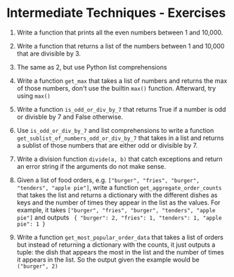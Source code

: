 # Intermediate Techniques - Exercises

1. Write a function that prints all the even numbers between 1 and 10,000.

2. Write a function that returns a list of the numbers between 1 and 10,000 that are divisible by 3.

3. The same as 2, but use Python list comprehensions

4. Write a function `get_max` that takes a list of numbers and returns the max of those numbers, don't use the builtin `max()` function. Afterward,  try using `max()`

5. Write a function `is_odd_or_div_by_7` that returns True if a number is odd or divisble by 7 and False otherwise.

6. Use `is_odd_or_div_by_7` and list comprehensions to write a function `get_sublist_of_numbers_odd_or_div_by_7` that takes in a list and returns a sublist of those numbers that are either odd or divisible by 7.

7. Write a division function `divide(a, b)` that catch exceptions and return an error string if the arguments do not make sense.

8. Given a list of food orders, e.g. ```["burger", "fries", "burger", "tenders", "apple pie"]```, write a function `get_aggregate_order_counts` that takes the list and returns a dictionary with the different dishes as keys and the number of times they appear in the list as the values. For example, it takes ```["burger", "fries", "burger", "tenders", "apple pie"]``` and outputs ```
{
   "burger": 2,
   "fries": 1,
   "tenders": 1,
   "apple pie": 1
}```

9. Write a function `get_most_popular_order_data` that takes a list of orders but instead of returning a dictionary with the counts, it just outputs a tuple: the dish that appears the most in the list and the number of times it appears in the list. So the output given the example would be ```("burger", 2)```
